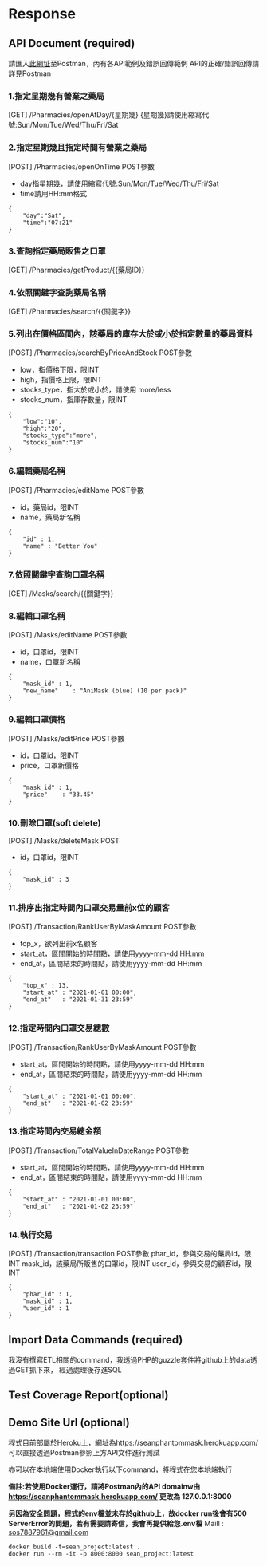 # Response
## API Document (required)
  請匯入[此網址](https://www.postman.com/collections/7f66a5adf078c5d5879c)至Postman，內有各API範例及錯誤回傳範例
  API的正確/錯誤回傳請詳見Postman

  ### 1.指定星期幾有營業之藥局
  [GET] /Pharmacies/openAtDay/{星期幾}
  {星期幾}請使用縮寫代號:Sun/Mon/Tue/Wed/Thu/Fri/Sat

  ### 2.指定星期幾且指定時間有營業之藥局
  [POST] /Pharmacies/openOnTime
  POST參數
  -    day指星期幾，請使用縮寫代號:Sun/Mon/Tue/Wed/Thu/Fri/Sat
  -    time請用HH:mm格式
  ```
  {
      "day":"Sat",
      "time":"07:21"
  }
  ```

  ### 3.查詢指定藥局販售之口罩
  [GET] /Pharmacies/getProduct/{{藥局ID}}

  ### 4.依照關鍵字查詢藥局名稱
  [GET] /Pharmacies/search/{{關鍵字}}

  ### 5.列出在價格區間內，該藥局的庫存大於或小於指定數量的藥局資料
  [POST] /Pharmacies/searchByPriceAndStock
  POST參數
  -    low，指價格下限，限INT
  -    high，指價格上限，限INT
  -    stocks_type，指大於或小於，請使用 more/less
  -    stocks_num，指庫存數量，限INT
  ```
  {
      "low":"10",
      "high":"20",
      "stocks_type":"more",
      "stocks_num":"10" 
  }
  ```

  ### 6.編輯藥局名稱
  [POST] /Pharmacies/editName
  POST參數
  -    id，藥局id，限INT
  -    name，藥局新名稱
  ```
  {
      "id" : 1,
      "name" : "Better You"
  }
  ```

  ### 7.依照關鍵字查詢口罩名稱
  [GET] /Masks/search/{{關鍵字}}

  ### 8.編輯口罩名稱
  [POST] /Masks/editName
  POST參數
  -    id，口罩id，限INT
  -    name，口罩新名稱
  ```
  {
      "mask_id" : 1,
      "new_name"    : "AniMask (blue) (10 per pack)"
  }
  ```

  ### 9.編輯口罩價格
  [POST] /Masks/editPrice
  POST參數
  -    id，口罩id，限INT
  -    price，口罩新價格
  ```
  {
      "mask_id" : 1,
      "price"    : "33.45"
  }
  ```

  ### 10.刪除口罩(soft delete)
  [POST] /Masks/deleteMask
  POST
  -    id，口罩id，限INT
  ```
  {
      "mask_id" : 3
  }
  ```

  ### 11.排序出指定時間內口罩交易量前x位的顧客
  [POST] /Transaction/RankUserByMaskAmount
  POST參數
  -    top_x，欲列出前x名顧客
  -    start_at，區間開始的時間點，請使用yyyy-mm-dd HH:mm
  -    end_at，區間結束的時間點，請使用yyyy-mm-dd HH:mm
  ```
  {
      "top_x" : 13,
      "start_at" : "2021-01-01 00:00",
      "end_at"   : "2021-01-31 23:59"
  }
  ```

  ### 12.指定時間內口罩交易總數
  [POST] /Transaction/RankUserByMaskAmount
  POST參數
  -    start_at，區間開始的時間點，請使用yyyy-mm-dd HH:mm
  -    end_at，區間結束的時間點，請使用yyyy-mm-dd HH:mm
  ```
  {
      "start_at" : "2021-01-01 00:00",
      "end_at"   : "2021-01-02 23:59"
  }
  ```

  ### 13.指定時間內交易總金額
  [POST] /Transaction/TotalValueInDateRange
  POST參數
  -    start_at，區間開始的時間點，請使用yyyy-mm-dd HH:mm
  -    end_at，區間結束的時間點，請使用yyyy-mm-dd HH:mm
  ```
  {
      "start_at" : "2021-01-01 00:00",
      "end_at"   : "2021-01-02 23:59"
  }
  ```

  ### 14.執行交易
  [POST] /Transaction/transaction
  POST參數
  phar_id，參與交易的藥局id，限INT
  mask_id，該藥局所販售的口罩id，限INT
  user_id，參與交易的顧客id，限INT
  ```
  {
      "phar_id" : 1,
      "mask_id" : 1,
      "user_id" : 1
  }
  ```

## Import Data Commands (required)
我沒有撰寫ETL相關的command，我透過PHP的guzzle套件將github上的data透過GET抓下來，
經過處理後存進SQL

## Test Coverage Report(optional)
  
  
## Demo Site Url (optional)
  程式目前部屬於Heroku上，網址為https://seanphantommask.herokuapp.com/
  可以直接透過Postman參照上方API文件進行測試

  亦可以在本地端使用Docker執行以下command，將程式在您本地端執行
  
  **備註:若使用Docker運行，請將Postman內的API domainw由 https://seanphantommask.herokuapp.com/ 更改為 127.0.0.1:8000**
  
  **另因為安全問題，程式的env檔並未存於github上，故docker run後會有500 ServerError的問題，若有需要請寄信，我會再提供給您.env檔**
  Maill : sos7887961@gmail.com
  ```
  docker build -t=sean_project:latest .
  docker run --rm -it -p 8000:8000 sean_project:latest
  ```
  
